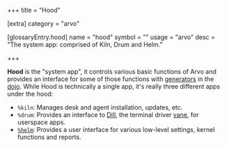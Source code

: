 +++
title = "Hood"

[extra]
category = "arvo"

[glossaryEntry.hood]
name = "hood"
symbol = ""
usage = "arvo"
desc = "The system app: comprised of Kiln, Drum and Helm."

+++

**Hood** is the "system app", it controls various basic functions of Arvo and provides an interface for some of those functions with [generators](/glossary/generator) in the [dojo](/glossary/dojo). While Hood is technically a single app, it's really three different apps under the hood:

- `%kiln`: Manages desk and agent installation, updates, etc.
- `%drum`: Provides an interface to [Dill](/glossary/dill), the terminal driver [vane](/glossary/vane), for userspace apps.
- [`%helm`](/glossary/helm): Provides a user interface for various low-level settings, kernel functions and reports.
